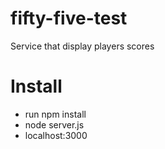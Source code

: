 fifty-five-test
===============

Service that display players scores

Install
===============

* run npm install
* node server.js
* localhost:3000
